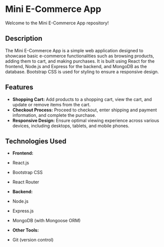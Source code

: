 # Mini E-Commerce App

Welcome to the Mini E-Commerce App repository!

## Description

The Mini E-Commerce App is a simple web application designed to showcase basic e-commerce functionalities such as browsing products, adding them to cart, and making purchases. It is built using React for the frontend, Node.js and Express for the backend, and MongoDB as the database. Bootstrap CSS is used for styling to ensure a responsive design.

## Features

- **Shopping Cart:** Add products to a shopping cart, view the cart, and update or remove items from the cart.
- **Checkout Process:** Proceed to checkout, enter shipping and payment information, and complete the purchase.
- **Responsive Design:** Ensure optimal viewing experience across various devices, including desktops, tablets, and mobile phones.

## Technologies Used

- **Frontend:**
- React.js
- Bootstrap CSS
- React Router
- **Backend:**
- Node.js
- Express.js
- MongoDB (with Mongoose ORM)

- **Other Tools:**
- Git (version control)
